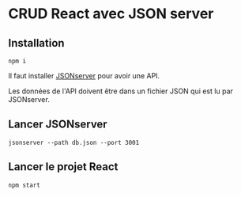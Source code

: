 # CRUD React avec JSON server

## Installation 

`npm i`

Il faut installer [JSONserver](https://github.com/typicode/json-server) pour avoir une API.

Les données de l'API doivent être dans un fichier JSON qui est lu par JSONserver.

## Lancer JSONserver

`jsonserver --path db.json --port 3001`

## Lancer le projet React

`npm start`